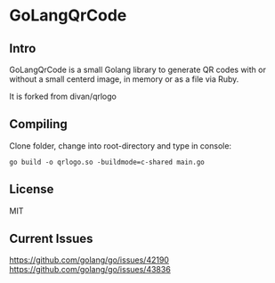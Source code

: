 # GoLangQrCode

## Intro

GoLangQrCode is a small Golang library to generate QR codes with or without a small centerd image, in memory or as a file via Ruby.

It is forked from divan/qrlogo

## Compiling

Clone folder, change into root-directory and type in console:

```go build -o qrlogo.so -buildmode=c-shared main.go```

## License

MIT

## Current Issues

https://github.com/golang/go/issues/42190
https://github.com/golang/go/issues/43836



